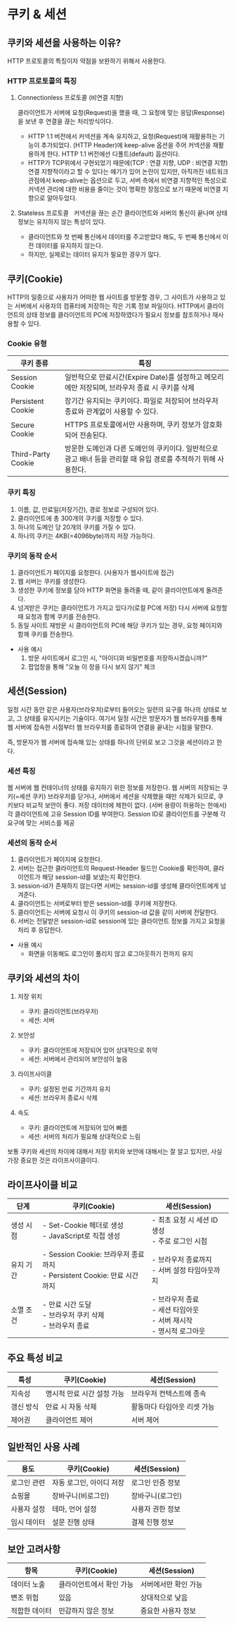 # 쿠키 & 세션

## 쿠키와 세션을 사용하는 이유?

HTTP 프로토콜의 특징이자 약점을 보완하기 위해서 사용한다.

### HTTP 프로토콜의 특징

1. Connectionless 프로토콜 (비연결 지향)

    클라이언트가 서버에 요청(Request)을 했을 때, 그 요청에 맞는 응답(Response)을 보낸 후 연결을 끊는 처리방식이다.
    * HTTP 1.1 버전에서 커넥션을 계속 유지하고, 요청(Request)에 재활용하는 기능이 추가되었다. (HTTP Header)에 keep-alive 옵션을 주어 커넥션을 재활용하게 한다. HTTP 1.1 버전에선 디폴트(default) 옵션이다.
    * HTTP가 TCP위에서 구현되었기 때문에(TCP : 연결 지향, UDP : 비연결 지향) 연결 지향적이라고 할 수 있다는 얘기가 있어 논란이 있지만, 아직까진 네트워크 관점에서 keep-alive는 옵션으로 두고, 서버 측에서 비연결 지향적인 특성으로 커넥션 관리에 대한 비용을 줄이는 것이 명확한 장점으로 보기 때문에 비연결 지향으로 알아두었다.

2. Stateless 프로토콜
  커넥션을 끊는 순간 클라이언트와 서버의 통신이 끝나며 상태 정보는 유지하지 않는 특성이 있다.

    * 클라이언트와 첫 번째 통신에서 데이터를 주고받았다 해도, 두 번째 통신에서 이전 데이터를 유지하지 않는다.
    * 하지만, 실제로는 데이터 유지가 필요한 경우가 많다.

## 쿠키(Cookie)

HTTP의 일종으로 사용자가 어떠한 웹 사이트를 방문할 경우,
그 사이트가 사용하고 있는 서버에서 사용자의 컴퓨터에 저장하는 작은 기록 정보 파일이다.
HTTP에서 클라이언트의 상태 정보를 클라이언트의 PC에 저장하였다가 필요시 정보를 참조하거나 재사용할 수 있다.

### Cookie 유형

| 쿠키 종류| 특징 |
|---|---|
|Session Cookie|일반적으로 만료시간(Expire Date)를 설정하고 메모리에만 저장되며, 브라우저 종료 시 쿠키를 삭제|
|Persistent Cookie|장기간 유지되는 쿠키이다. 파일로 저장되어 브라우저 종료와 관계없이 사용할 수 있다.|
|Secure Cookie| HTTPS 프로토콜에서만 사용하며, 쿠키 정보가 암호화되어 전송된다.|
|Third-Party Cookie|	방문한 도메인과 다른 도메인의 쿠키이다. 일반적으로 광고 배너 등을 관리할 때 유입 경로를 추적하기 위해 사용한다.|

### 쿠키 특징

1. 이름, 값, 만료일(저장기간), 경로 정보로 구성되어 있다.
2. 클라이언트에 총 300개의 쿠키를 저장할 수 있다.
3. 하나의 도메인 당 20개의 쿠키를 가질 수 있다.
4. 하나의 쿠키는 4KB(=4096byte)까지 저장 가능하다.

### 쿠키의 동작 순서

1. 클라이언트가 페이지를 요청한다. (사용자가 웹사이트에 접근)
2. 웹 서버는 쿠키를 생성한다.
3. 생성한 쿠키에 정보를 담아 HTTP 화면을 돌려줄 때, 같이 클라이언트에게 돌려준다.
4. 넘겨받은 쿠키는 클라이언트가 가지고 있다가(로컬 PC에 저장) 다시 서버에 요청할 때 요청과 함께 쿠키를 전송한다.
5. 동일 사이트 재방문 시 클라이언트의 PC에 해당 쿠키가 있는 경우, 요청 페이지와 함께 쿠키를 전송한다.

* 사용 예시
    1. 방문 사이트에서 로그인 시, "아이디와 비밀번호를 저장하시겠습니까?"
    2. 팝업창을 통해 "오늘 이 창을 다시 보지 않기" 체크

## 세션(Session)

일정 시간 동안 같은 사용자(브라우저)로부터 들어오는 일련의 요구를 하나의 상태로 보고, 그 상태를 유지시키는 기술이다.
여기서 일정 시간은 방문자가 웹 브라우저를 통해 웹 서버에 접속한 시점부터 웹 브라우저를 종료하여 연결을 끝내는 시점을 말한다.

즉, 방문자가 웹 서버에 접속해 있는 상태를 하나의 단위로 보고 그것을 세션이라고 한다.

### 세션 특징

웹 서버에 웹 컨테이너의 상태를 유지하기 위한 정보를 저장한다.
웹 서버의 저장되는 쿠키(=세션 쿠키)
브라우저를 닫거나, 서버에서 세션을 삭제했을 때만 삭제가 되므로, 쿠키보다 비교적 보안이 좋다.
저장 데이터에 제한이 없다. (서버 용량이 허용하는 한에서)
각 클라이언트에 고유 Session ID를 부여한다. Session ID로 클라이언트를 구분해 각 요구에 맞는 서비스를 제공

### 세션의 동작 순서

1. 클라이언트가 페이지에 요청한다.
2. 서버는 접근한 클라이언트의 Request-Header 필드인 Cookie를 확인하여, 클라이언트가 해당 session-id를 보냈는지 확인한다.
3. session-id가 존재하지 않는다면 서버는 session-id를 생성해 클라이언트에게 넘겨준다.
4. 클라이언트는 서버로부터 받은 session-id를 쿠키에 저장한다.
5. 클라이언트는 서버에 요청시 이 쿠키의 session-id 값을 같이 서버에 전달한다.
6. 서버는 전달받은 session-id로 session에 있는 클라이언트 정보를 가지고 요청을 처리 후 응답한다.

* 사용 예시
  * 화면을 이동해도 로그인이 풀리지 않고 로그아웃하기 전까지 유지

## 쿠키와 세션의 차이

1. 저장 위치
    * 쿠키: 클라이언트(브라우저)
    * 세션: 서버

2. 보안성
    * 쿠키: 클라이언트에 저장되어 있어 상대적으로 취약
    * 세션: 서버에서 관리되어 보안성이 높음

3. 라이프사이클
    * 쿠키: 설정된 만료 기간까지 유지
    * 세션: 브라우저 종료시 삭제

4. 속도
    * 쿠키: 클라이언트에 저장되어 있어 빠름
    * 세션: 서버의 처리가 필요해 상대적으로 느림

보통 쿠키와 세션의 차이에 대해서 저장 위치와 보안에 대해서는 잘 알고 있지만, 사실 가장 중요한 것은 라이프사이클이다.

## 라이프사이클 비교

| 단계 | 쿠키(Cookie) | 세션(Session) |
|------|--------------|---------------|
| 생성 시점 | - Set-Cookie 헤더로 생성<br>- JavaScript로 직접 생성 | - 최초 요청 시 세션 ID 생성<br>- 주로 로그인 시점 |
| 유지 기간 | - Session Cookie: 브라우저 종료까지<br>- Persistent Cookie: 만료 시간까지 | - 브라우저 종료까지<br>- 서버 설정 타임아웃까지 |
| 소멸 조건 | - 만료 시간 도달<br>- 브라우저 쿠키 삭제<br>- 브라우저 종료 | - 브라우저 종료<br>- 세션 타임아웃<br>- 서버 재시작<br>- 명시적 로그아웃 |

## 주요 특성 비교

| 특성 | 쿠키(Cookie) | 세션(Session) |
|------|--------------|---------------|
| 지속성 | 명시적 만료 시간 설정 가능 | 브라우저 컨텍스트에 종속 |
| 갱신 방식 | 만료 시 자동 삭제 | 활동마다 타임아웃 리셋 가능 |
| 제어권 | 클라이언트 제어 | 서버 제어 |

## 일반적인 사용 사례

| 용도 | 쿠키(Cookie) | 세션(Session) |
|------|--------------|---------------|
| 로그인 관련 | 자동 로그인, 아이디 저장 | 로그인 인증 정보 |
| 쇼핑몰 | 장바구니(비로그인) | 장바구니(로그인) |
| 사용자 설정 | 테마, 언어 설정 | 사용자 권한 정보 |
| 임시 데이터 | 설문 진행 상태 | 결제 진행 정보 |

## 보안 고려사항

| 항목 | 쿠키(Cookie) | 세션(Session) |
|------|--------------|---------------|
| 데이터 노출 | 클라이언트에서 확인 가능 | 서버에서만 확인 가능 |
| 변조 위험 | 있음 | 상대적으로 낮음 |
| 적합한 데이터 | 민감하지 않은 정보 | 중요한 사용자 정보 |

